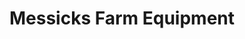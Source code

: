 ---
title: "Messicks Farm Equipment"
url: /elizabethtown/messicks-farm-equipment/
shop: agrarian
---